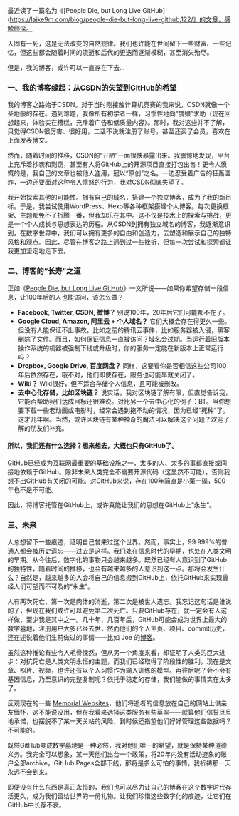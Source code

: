 最近读了一篇名为《[People Die, but Long Live GitHub](https://laike9m.com/blog/people-die-but-long-live-github,122/》的文章，感触颇深。

人固有一死，这是无法改变的自然规律。我们也许能在世间留下一些财富、一些记忆，但这些都会随着时间的流逝和后代的更迭而逐渐模糊，甚至消失殆尽。

但是，我的博客，或许可以一直存在下去…

### 一、我的博客缘起：从CSDN的失望到GitHub的希望
我的博客之路始于CSDN。对于当时刚接触计算机竞赛的我来说，CSDN就像一个圣地般的存在。遇到难题，我像所有初学者一样，习惯性地向“度娘”求助（现在回想起来，体验实在糟糕，充斥着广告和低质量内容）。那时，我对这些并不了解，只觉得CSDN很厉害、很好用，二话不说就注册了账号，甚至还买了会员，喜欢在上面发表博文。

然而，随着时间的推移，CSDN的“丑陋”一面很快暴露出来。我震惊地发现，平台上充斥着抄袭和剽窃，甚至有人将GitHub上的开源项目直接打包出售！更令人愤慨的是，我自己的文章也被他人盗用，冠以“原创”之名。一边忍受着广告的狂轰滥炸，一边还要面对这种令人愤怒的行为，我对CSDN彻底失望了。

我开始探索其他的可能性。拥有自己的域名，搭建一个独立博客，成为了我的新目标。于是，我尝试使用WordPress、Hexo等各种框架搭建个人博客。每次更换框架、主题都免不了折腾一番，但我却乐在其中。这不仅是技术上的探索与挑战，更是一个个人成长与思想表达的历程。从CSDN到拥有独立域名的博客，我逐渐意识到，在数字世界中，我们可以拥有更多的自由和创造力，去塑造和展示自己的独特风格和观点。因此，尽管在博客之路上遇到过一些挫折，但每一次尝试和探索都让我更加坚定地走下去。

### 二、博客的“长寿”之道
正如《[People Die, but Long Live GitHub](https://laike9m.com/blog/people-die-but-long-live-github,122/)》一文所说——如果你希望存储一段信息，让100年后的人也能访问，该怎么做？
*   **Facebook, Twitter, CSDN, 微博？** 别说100年，20年后它们可能都不在了。
*   **Google Cloud, Amazon, 阿里云 + 个人域名？** 它们大概会存在得更久一些。但没有人能保证不出事故，比如之前的腾讯云事件，比如服务器被入侵，黑客删除了文件。而且，如何保证信息一直被访问？域名会过期。当运行着旧版本操作系统的机器被强制下线或升级时，你的服务一定能在新版本上正常运行吗？
*   **Dropbox, Google Drive, 百度网盘？** 同样，这要看你是否相信这些公司100年后依然存在，哦不对，他们即使存在，服务也可能早就关闭了。
*   **Wiki？** Wiki很好，但不适合存储个人信息，且可能被删改。
*   **去中心化存储，比如区块链？** 说实话，我对区块链了解有限，但直觉告诉我，它能否帮助我们达成目标还很难说。对比另一个去中心化的例子：BT。当你想要下载一些老动画或电影时，经常会遇到拖不动的情况，因为已经“死种”了。这才几年啊。当然，或许区块链有某种神奇的魔法可以解决这个问题？欢迎了解的朋友们补充。

#### 所以，我们还有什么选择？想来想去，大概也只有GitHub了。
GitHub已经成为互联网最重要的基础设施之一，太多的人、太多的事都直接或间接地依赖于GitHub。除非未来人类完全不需要开源代码（这显然不可能），否则我想不出GitHub有关闭的可能。对GitHub来说，存在100年简直是小菜一碟，500年也不是不可能。

因此，将博客托管在GitHub上，或许真能让我们的思想在GitHub上“永生”。

### 三、未来
人总想留下一些痕迹，证明自己曾来过这个世界。然而，事实上，99.999%的普通人都会被历史遗忘——过去是这样。我们处在信息时代的早期，也处在人类文明的早期。从今往后，数字化的事物只会越来越多。既然已经有人意识到了GitHub的独特性，随着时间的推移，也会有越来越多的人意识到这一点。那将会发生什么？自然是，越来越多的人会将自己的信息搬到GitHub上，依托GitHub来实现曾经人们可望而不可及的“永生”。

人有两次死亡，第一次是肉体的消逝，第二次是被世人遗忘。我忘记这句话是谁说的了，但现在我们或许可以避免第二次死亡。只要GitHub存在，就一定会有人这样做，至少我是其中之一。几十年、几百年后，GitHub可能会成为世界上最大的数字墓地，注册用户大多已经去世，然而他们的个人主页、项目、commit历史，还在述说着他们生前做过的事情——比如 Joe 的[博客](https://joearms.github.io/)。

虽然这种推论有些令人毛骨悚然，但从另一个角度来看，却证明了人类的巨大进步：对抗死亡是人类文明永恒的主题，而我们已经取得了阶段性的胜利。现在是文章、照片、视频，也许还有以个人习惯作为输入训练的模型。再往后呢？会不会有基因信息，乃至意识的完整复制呢？依托于稳定的存储，我们能做的事情实在太多了。

反观现在的一些 [Memorial Websites](https://www.everplans.com/articles/the-top-10-online-memorial-websites)，他们将逝者的信息放在自己的网站上供亲友缅怀，这不能说没用，但在我看来选择这类服务有些草率——就算他们信誓旦旦地承诺，也摆脱不了某一天关站的风险，到时候还指望他们好好管理这些数据吗？不可能的。

既然GitHub变成数字墓地是一种必然，我对他们唯一的希望，就是保持某种道德义务。我完全可以想象，某一天他们出台一个政策，将20年内没有活动迹象的账户全部archive，GitHub Pages全部下线，那将是多么可怕的事情。我祈祷那一天永远不会到来。

即便没有什么东西是真正永恒的，我们也可以尽力让自己的博客在这个数字时代存活更久，成为我们留给世界的一份礼物。让我们珍惜这些数字化的痕迹，让它们在GitHub中长存不衰。